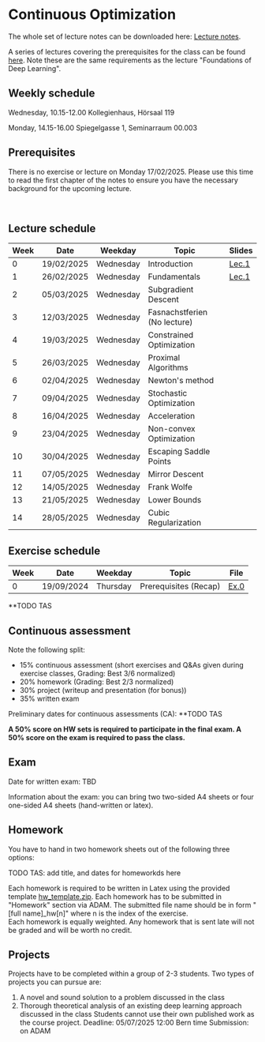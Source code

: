 # Continuous Optimization

The whole set of lecture notes can be downloaded here: [Lecture notes](notes/lecture_notes.pdf).

A series of lectures covering the prerequisites for the class can be found [here](https://www.youtube.com/watch?v=Cz1sCRX5tek&list=PLvs1S8_6mIiW4ZXRHlHlLDPACSmdUPnZ9). Note these are the same requirements as the lecture "Foundations of Deep Learning".

## Weekly schedule
Wednesday, 10.15-12.00
Kollegienhaus, Hörsaal 119

Monday, 14.15-16.00
Spiegelgasse 1, Seminarraum 00.003

## Prerequisites
There is no exercise or lecture on Monday 17/02/2025. Please use this time to read the first chapter of the notes to ensure you have the necessary background for the upcoming lecture.



&nbsp;

## Lecture schedule

| Week    | Date       | Weekday | Topic                                            | Slides                                   |
|---------|------------|---------|--------------------------------------------------|------------------------------------------|
| 0       | 19/02/2025 | Wednesday  | Introduction                                  | [Lec.1](slides_2025/01_introduction.pdf) |
| 1       | 26/02/2025 | Wednesday| Fundamentals                                    | [Lec.1](slides_2025/01_introduction.pdf) | 
| 2       | 05/03/2025 | Wednesday|Subgradient Descent                              |                                          |
| 3       | 12/03/2025 | Wednesday | Fasnachstferien (No lecture)                   |                                          |
| 4       |19/03/2025  |Wednesday  |Constrained Optimization                        |                                          |
|5        | 26/03/2025 | Wednesday |Proximal Algorithms                             |                                          |
|6        | 02/04/2025 |Wednesday  |Newton's method                                 |                                          |
|7        |09/04/2025  |Wednesday  |Stochastic Optimization                         |                                          |
|8        |16/04/2025  |Wednesday  |Acceleration                                    |                                          |
|9        |23/04/2025  |Wednesday  |Non-convex Optimization                         |                                          |
|10       |30/04/2025  |Wednesday  |Escaping Saddle Points                          |                                          |
|11       |07/05/2025  |Wednesday  |Mirror Descent                                  |                                          |
|12       |14/05/2025  |Wednesday  |Frank Wolfe                                     |                                          |
|13       |21/05/2025  |Wednesday  |Lower Bounds                                    |                                          |
|14       |28/05/2025  |Wednesday  |Cubic Regularization                            |                                          |
      
       

## Exercise schedule

| Week     | Date       | Weekday | Topic                                            | File                                                   |
|----------|------------|---------|--------------------------------------------------|--------------------------------------------------------|
| 0        | 19/09/2024 | Thursday| Prerequisites (Recap)                            |[Ex.0](exercises_2024/LINK)                             |
       
**TODO TAS

## Continuous assessment

Note the following split:
- 15% continuous assessment (short exercises and Q&As given during exercise classes, Grading: Best 3/6 normalized)
- 20% homework (Grading: Best 2/3 normalized)
- 30% project (writeup and presentation (for bonus))
- 35% written exam

Preliminary dates for continuous assessments (CA): 
**TODO TAS


**A 50% score on HW sets is required to participate in the final exam. A 50% score on the exam is required to pass the class.**

## Exam
Date for written exam: TBD

Information about the exam: you can bring two two-sided A4 sheets or four one-sided A4 sheets (hand-written or latex).

## Homework
You have to hand in two homework sheets out of the following three options:

TODO TAS: add title, and dates for homeworkds here

Each homework is required to be written in Latex using the provided template [hw_template.zip](homework_2024/hw_template.zip). Each homework has to be submitted in "Homework" section via ADAM.
The submitted file name should be in form "[full name]_hw[n]" where n is the index of the exercise.  
Each homework is equally weighted. 
Any homework that is sent late will not be graded and will be worth no credit. 

## Projects
Projects have to be completed within a group of 2-3 students. Two types of projects you can pursue are:
1) A novel and sound solution to a problem discussed in the class
2) Thorough theoretical analysis of an existing deep learning approach discussed in the class
Students cannot use their own published work as the course project.
Deadline: 05/07/2025 12:00 Bern time
Submission: on ADAM



